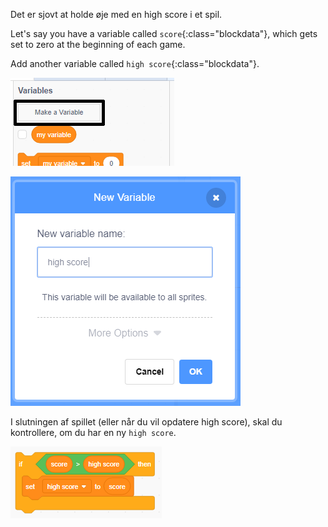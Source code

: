 Det er sjovt at holde øje med en high score i et spil.

Let's say you have a variable called `score`{:class="blockdata"}, which gets set to zero at the beginning of each game.

Add another variable called `high score`{:class="blockdata"}.

![click make make a variable](images/make-variable-annotated.png)

![enter name high score](images/make-high-score-variable.png)

I slutningen af ​​spillet (eller når du vil opdatere high score), skal du kontrollere, om du har en ny `high score`.

![skærmbillede](images/check-for-high-score.png)